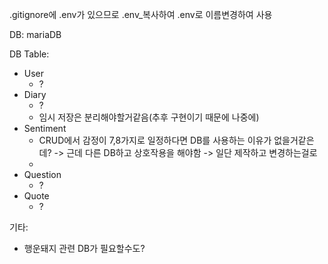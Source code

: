 .gitignore에 .env가 있으므로 .env_복사하여 .env로 이름변경하여 사용

DB: mariaDB

DB Table:
+ User
    - ?
+ Diary
    - ?
    - 임시 저장은 분리해야할거같음(추후 구현이기 때문에 나중에)
+ Sentiment
    - CRUD에서 감정이 7,8가지로 일정하다면 DB를 사용하는 이유가 없을거같은데? -> 근데 다른 DB하고 상호작용을 해야함 -> 일단 제작하고 변경하는걸로
    - 
+ Question
    - ?
+ Quote
    - ?

기타:
+ 행운돼지 관련 DB가 필요할수도?